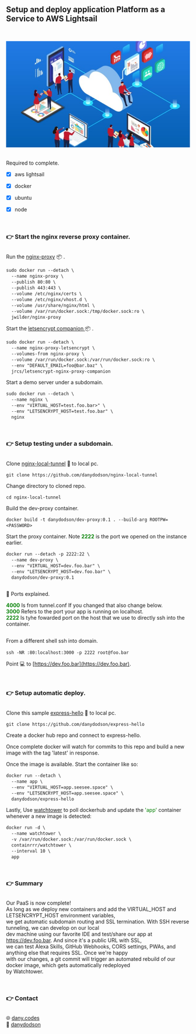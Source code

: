 ## Setup and deploy application Platform as a Service to AWS Lightsail

<br />

![x](paas.jpg)

<br />
Required to complete.

- [x] aws lightsail
- [x] docker
- [x] ubuntu
- [x] node


<br />

### :point_right: Start the nginx reverse proxy container.
##

Run the [nginx-proxy](https://hub.docker.com/r/jwilder/nginx-proxy/dockerfile/ ) :package: .

```shell
sudo docker run --detach \
  --name nginx-proxy \
  --publish 80:80 \
  --publish 443:443 \
  --volume /etc/nginx/certs \
  --volume /etc/nginx/vhost.d \
  --volume /usr/share/nginx/html \
  --volume /var/run/docker.sock:/tmp/docker.sock:ro \
  jwilder/nginx-proxy
```


Start the [letsencrypt companion ](https://hub.docker.com/r/jrcs/letsencrypt-nginx-proxy-companion/) :package: .

```shell
sudo docker run --detach \
  --name nginx-proxy-letsencrypt \
  --volumes-from nginx-proxy \
  --volume /var/run/docker.sock:/var/run/docker.sock:ro \
  --env "DEFAULT_EMAIL=foo@bar.baz" \
  jrcs/letsencrypt-nginx-proxy-companion
```

Start a demo  server under a subdomain.

```shell
sudo docker run --detach \
  --name nginx \
  --env "VIRTUAL_HOST=test.foo.bar>" \
  --env "LETSENCRYPT_HOST=test.foo.bar" \
  nginx
```

<br />

### :point_right: Setup testing under a subdomain.
##

Clone [nginx-local-tunnel](https://github.com/danydodson/nginx-local-tunnel) :file_folder: to local pc.

```shell
git clone https://github.com/danydodson/nginx-local-tunnel
```

Change directory to cloned repo.

```shell
cd nginx-local-tunnel
```

Build the dev-proxy container.

```shell
docker build -t danydodson/dev-proxy:0.1 . --build-arg ROOTPW=<PASSWORD>
```

Start the proxy container. Note <span style="color:green">**2222**</span> is the port we opened on the instance earlier.

```shell
docker run --detach -p 2222:22 \
  --name dev-proxy \
  --env "VIRTUAL_HOST=dev.foo.bar" \
  --env "LETSENCRYPT_HOST=dev.foo.bar" \
  danydodson/dev-proxy:0.1
```

##

:electric_plug: Ports explained.

<span style="color:green">**4000**</span> Is from tunnel.conf If you changed that also change below.  
<span style="color:green">**3000**</span> Refers to the port your app is running on localhost.  
<span style="color:green">**2222**</span> Is tyhe fowarded port on the host that we use to directly ssh into the container.
##

From a different shell ssh into domain.

`ssh -NR :80:localhost:3000 -p 2222 root@foo.bar`

Point :computer: to [https://dev.foo.bar](https://dev.foo.bar).

<br />

### :point_right: Setup automatic deploy.
## 

Clone this sample [express-hello](https://github.com/danydodson/express-hello) :file_folder: to local pc.

```shell
git clone https://github.com/danydodson/express-hello
```

Create a docker hub repo and connect to express-hello.  

Once complete docker will watch for commits to this repo and build a new image with the tag 'latest' in response.  

Once the image is available. Start the container like so:

```shell
docker run --detach \
  --name app \
  --env "VIRTUAL_HOST=app.seesee.space" \
  --env "LETSENCRYPT_HOST=app.seesee.space" \
  danydodson/express-hello
```

Lastly, Use [watchtower](https://hub.docker.com/r/containrrr/watchtower) to poll dockerhub and update the <span style="color:green">'app'</span> container whenever a new image is detected:

```shell
docker run -d \
  --name watchtower \
  -v /var/run/docker.sock:/var/run/docker.sock \
  containrrr/watchtower \
  --interval 10 \
  app
```

<br />

### :point_right: Summary
##

Our PaaS is now complete!  
As long as we deploy new containers and add the VIRTUAL_HOST and LETSENCRYPT_HOST environment variables,  
we get automatic subdomain routing and SSL termination. With SSH reverse tunneling, we can develop on our local  
dev machine using our favorite IDE and test/share our app at https://dev.foo.bar. And since it's a public URL with SSL,  
we can test Alexa Skills, GitHub Webhooks, CORS settings, PWAs, and anything else that requires SSL. Once we're happy  
with our changes, a git commit will trigger an automated rebuild  of our docker image, which gets automatically redeployed  
by Watchtower.

<br />

### :point_right: Contact
## 

:globe_with_meridians: [dany.codes](https://dany.codes "Blog/Portfolio of Dany Dodson")  
:e-mail: [danydodson](mailto:dany@dany.codes)
